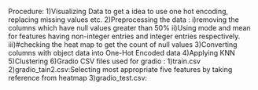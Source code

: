 Procedure:
1)Visualizing Data to get a idea to use one hot encoding, replacing missing values etc.
2)Preprocessing the data :
i)removing the columns which have null values greater than 50%
ii)Using mode and mean  for features having non-integer entries and integer entries respectively.
iii)#checking the heat map to get the count of null values 
3)Converting columns with object data into One-Hot Encoded data
4)Applying KNN
5)Clustering
6)Gradio
CSV files used for gradio :
1)train.csv
2)gradio_tain2.csv:Selecting most appropriate five features by taking reference from heatmap
3)gradio_test.csv:
